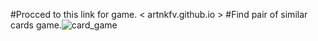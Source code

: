 #Procced to this link for game. < artnkfv.github.io >
#Find pair of similar cards game.![card_game](https://user-images.githubusercontent.com/42325809/128791210-b4101de8-28bd-4b25-8b3d-6cb9c966ed0b.png)

